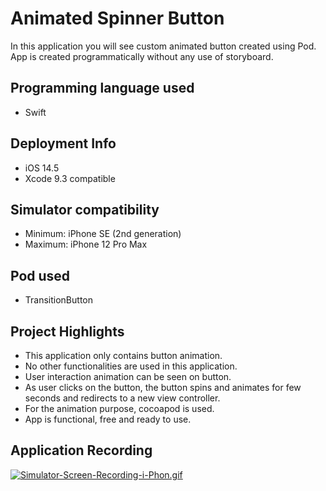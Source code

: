# Animated Spinner Button

In this application you will see custom animated button created using Pod. App is created programmatically without any use of storyboard.

## Programming language used
- Swift

## Deployment Info
- iOS 14.5
- Xcode 9.3 compatible

## Simulator compatibility
- Minimum: iPhone SE (2nd generation)
- Maximum: iPhone 12 Pro Max

## Pod used
- TransitionButton

## Project Highlights
- This application only contains button animation.
- No other functionalities are used in this application.
- User interaction animation can be seen on button.
- As user clicks on the button, the button spins and animates for few seconds and redirects to a new view controller.
- For the animation purpose, cocoapod is used.
- App is functional, free and ready to use.

## Application Recording

[![Simulator-Screen-Recording-i-Phon.gif](https://i.postimg.cc/T2JgY6xL/Simulator-Screen-Recording-i-Phon.gif)](https://postimg.cc/grrnN1nm)
